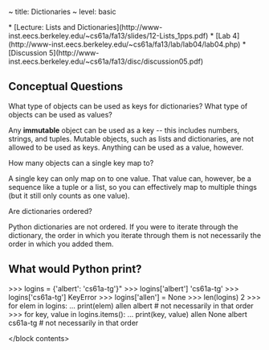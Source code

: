 ~ title: Dictionaries
~ level: basic

<block references>
* [Lecture: Lists and Dictionaries](http://www-inst.eecs.berkeley.edu/~cs61a/fa13/slides/12-Lists_1pps.pdf)
* [Lab 4](http://www-inst.eecs.berkeley.edu/~cs61a/fa13/lab/lab04/lab04.php)
* [Discussion 5](http://www-inst.eecs.berkeley.edu/~cs61a/fa13/disc/discussion05.pdf)
</block references>

<block notes>
</block notes>

<block contents>

Conceptual Questions
--------------------

<question>

What type of objects can be used as keys for dictionaries? What type of
objects can be used as values?

<solution>

Any **immutable** object can be used as a key -- this includes numbers,
strings, and tuples. Mutable objects, such as lists and dictionaries,
are not allowed to be used as keys.  Anything can be used as a value,
however.

</solution>

<question>

How many objects can a single key map to?

<solution>

A single key can only map on to one value. That value can, however, be
a sequence like a tuple or a list, so you can effectively map to
multiple things (but it still only counts as one value).

</solution>

<question>

Are dictionaries ordered?

<solution>

Python dictionaries are not ordered. If you were to iterate through the
dictionary, the order in which you iterate through them is not
necessarily the order in which you added them.

</solution>

What would Python print?
------------------------

<question>

<wwpp>
    >>> logins = {'albert': 'cs61a-tg'}"
    >>> logins['albert']
    'cs61a-tg'
    >>> logins['cs61a-tg']
    KeyError
    >>> logins['allen'] = None
    >>> len(logins)
    2
    >>> for elem in logins:
    ...     print(elem)
    allen
    albert  # not necessarily in that order
    >>> for key, value in logins.items():
    ...     print(key, value)
    allen None
    albert cs61a-tg # not necessarily in that order
</wwpp>

</block contents>
